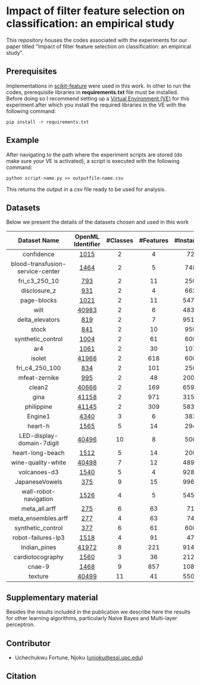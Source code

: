 # Impact of filter feature selection on classification: an empirical study
This repository houses the codes associated with the experiments for our paper titled "Impact of filter feature selection on classification: an empirical study".

## Prerequisites
Implementations in [scikit-feature](https://jundongl.github.io/scikit-feature/index.html) were used in this work. In other to run the codes, prerequisite libraries in **requirements.txt** file must be installed. Before doing so I recommend setting up a [Virtual Environment (VE)](https://docs.python.org/3/library/venv.html) for this experiment after which you install the required libraries in the VE with the following command:
```
pip install -r requirements.txt
```
## Example
After navigating to the path where the experiment scripts are stored (do make sure your VE is activated), a script is executed with the following command:
```
python script-name.py >> outputfile-name.csv
```
This returns the output in a csv file ready to be used for analysis.


## Datasets

Below we present the details of the datasets chosen and used in this work

|           Dataset Name           | OpenML Identifier | #Classes | #Features | #Instances | Class Balance | Factor |
|:--------------------------------:|:-----------------:|:--------:|:---------:|:----------:|:-------------:|:------:|
|            confidence            |        [1015](https://www.openml.org/d/1015)       |     2    |     4     |     72     |     0.055     |  0000  |
| blood-transfusion-service-center |        [1464](https://www.openml.org/d/1464)       |     2    |     5     |     748    |     0.0067    |  0000  |
|           fri_c3_250_10          |        [793](https://www.openml.org/d/793)        |     2    |     11    |     250    |     0.9954    |  0001  |
|           disclosure_z           |        [931](https://www.openml.org/d/931)        |     2    |     4     |     662    |     0.9981    |  0001  |
|            page-blocks           |        [1021](https://www.openml.org/d/1021)       |     2    |     11    |    5473    |     0.4763    |  0010  |
| wilt                             |       [40983](https://www.openml.org/d/40983)       |     2    |     6     |    4839    |     0.3029    |  0010  |
|            delta_elevators       |        [819](https://www.openml.org/d/819)        |     2    |     7     |    9517    |       1       |  0011  |
|               stock              |        [841](https://www.openml.org/d/841)        |     2    |     10    |     950    |     0.9995    |  0011  |
|           synthetic_control      |        [1004](https://www.openml.org/d/1004)       |     2    |     61    |     600    |     0.6500    |  0100  |
|                  ar4             |        [1061](https://www.openml.org/d/1061)       |     2    |     30    |     107    |     0.6950    |  0100  |
|                isolet            |       [41966](https://www.openml.org/d/41966)       |     2    |    618    |     600    |       1       |  0101  |
|            fri_c4_250_100        |        [834](https://www.openml.org/d/834)        |     2    |    101    |     250    |     0.9896    |  0101  |
|           mfeat-zernike          |        [995](https://www.openml.org/d/995)        |     2    |     48    |    2000    |     0.4690    |  0110  |
|                clean2            |       [40666](https://www.openml.org/d/40666)       |     2    |    169    |    6598    |     0.6201    |  0110  |
|                 gina             |       [41158](https://www.openml.org/d/41158)       |     2    |    971    |    3153    |     0.9998    |  0111  |
|            philippine            |       [41145](https://www.openml.org/d/41145)       |     2    |    309    |    5832    |       1       |  0111  |
|              Engine1             |        [4340](https://www.openml.org/d/4340)       |     3    |     6     |     383    |     0.5905    |  1000  |
|              heart-h             |        [1565](https://www.openml.org/d/1565)       |     5    |     14    |     294    |     0.7065    |  1000  |
|     LED-display-domain-7digit    |       [40496](https://www.openml.org/d/40496)       |    10    |     8     |     500    |     0.9971    |  1001  |
|         heart-long-beach         |        [1512](https://www.openml.org/d/1512)       |     5    |     14    |     200    |     0.9365    |  1001  |
|        wine-quality-white        |       [40498](https://www.openml.org/d/40498)       |     7    |     12    |    4898    |     0.6632    |  1010  |
|           volcanoes-d3           |        [1540](https://www.openml.org/d/1540)       |     5    |     4     |    9285    |     0.1761    |  1010  |
|          JapaneseVowels          |        [375](https://www.openml.org/d/375)        |     9    |     15    |    9961    |     0.9881    |  1011  |
|       wall-robot-navigation      |        [1526](https://www.openml.org/d/1526)       |     4    |     5     |    5456    |     0.8573    |  1011  |
|           meta_all.arff          |        [275](https://www.openml.org/d/275)        |     6    |     63    |     71     |     0.6913    |  1100  |
|        meta_ensembles.arff       |        [277](https://www.openml.org/d/277)        |     4    |     63    |     74     |     0.7719    |  1100  |
|         synthetic_control        |        [377](https://www.openml.org/d/377)        |     6    |     61    |     600    |       1       |  1101  |
|        robot-failures-lp3        |        [1518](https://www.openml.org/d/1518)       |     4    |     91    |     47     |     0.9102    |  1101  |
|           Indian_pines           |       [41972](https://www.openml.org/d/41972)       |     8    |    221    |    9144    |     0.6941    |  1110  |
|         cardiotocography         |        [1560](https://www.openml.org/d/1560)       |     3    |     36    |    2126    |     0.614     |  1110  |
|              cnae-9              |        [1468](https://www.openml.org/d/1468)       |     9    |    857    |    1080    |       1       |  1111  |
|              texture             |       [40499](https://www.openml.org/d/40499)       |    11    |     41    |    5500    |       1       |  1111  |

## Supplementary material
Besides the results included in the publication we describe here the results for other learning algorithms, particularly Naive Bayes and Multi-layer perceptron.
## Contributor
- Uchechukwu Fortune, Njoku (unjoku@essi.upc.edu)

## Citation
